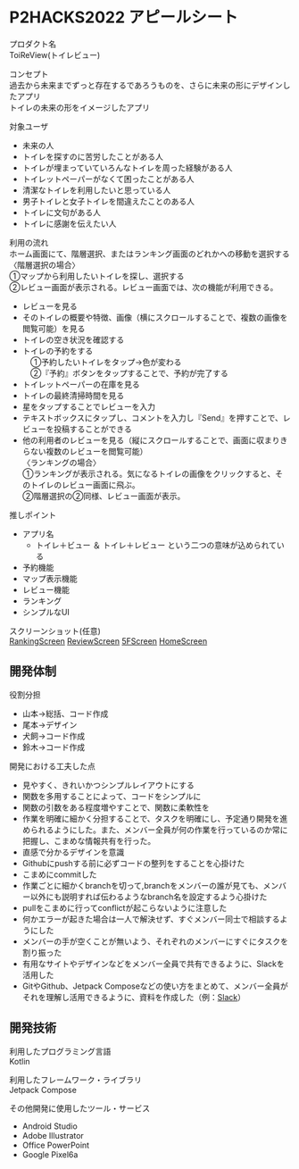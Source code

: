 # P2HACKS2022 アピールシート

プロダクト名  
ToiReView(トイレビュー)

コンセプト  
過去から未来までずっと存在するであろうものを、さらに未来の形にデザインしたアプリ  
トイレの未来の形をイメージしたアプリ  

対象ユーザ  
- 未来の人  
- トイレを探すのに苦労したことがある人  
- トイレが埋まっていていろんなトイレを周った経験がある人  
- トイレットペーパーがなくて困ったことがある人  
- 清潔なトイレを利用したいと思っている人  
- 男子トイレと女子トイレを間違えたことのある人
- トイレに文句がある人
- トイレに感謝を伝えたい人

利用の流れ  
ホーム画面にて、階層選択、またはランキング画面のどれかへの移動を選択する  
〈階層選択の場合〉  
①マップから利用したいトイレを探し、選択する  
②レビュー画面が表示される。レビュー画面では、次の機能が利用できる。  
- レビューを見る  
- そのトイレの概要や特徴、画像（横にスクロールすることで、複数の画像を閲覧可能）を見る  
- トイレの空き状況を確認する  
- トイレの予約をする  
　①予約したいトイレをタップ→色が変わる  
　②『予約』ボタンをタップすることで、予約が完了する  
- トイレットペーパーの在庫を見る  
- トイレの最終清掃時間を見る  
- 星をタップすることでレビューを入力  
- テキストボックスにタップし、コメントを入力し『Send』を押すことで、レビューを投稿することができる
- 他の利用者のレビューを見る（縦にスクロールすることで、画面に収まりきらない複数のレビューを閲覧可能）  
〈ランキングの場合〉  
①ランキングが表示される。気になるトイレの画像をクリックすると、そのトイレのレビュー画面に飛ぶ。  
②階層選択の②同様、レビュー画面が表示。  

推しポイント  
- アプリ名
  - トイレ＋ビュー ＆ トイレ＋レビュー という二つの意味が込められている
- 予約機能  
- マップ表示機能  
- レビュー機能  
- ランキング  
- シンプルなUI

スクリーンショット(任意)  
[RankingScreen](https://user-images.githubusercontent.com/120159025/208278013-0f82cedc-e5dd-4680-9423-45612593496d.png) [ReviewScreen](https://user-images.githubusercontent.com/120159025/208278049-694ef2cf-6511-40d7-803c-10a7b4a9ac76.png) [5FScreen](https://user-images.githubusercontent.com/120159025/208278059-e1ae4554-9075-4886-8b1b-9cad5eeb7928.png) [HomeScreen](https://user-images.githubusercontent.com/120159025/208278063-24f2201b-915d-4821-935f-79729c5e9ca8.png)


## 開発体制  

役割分担  
- 山本→総括、コード作成  
- 尾本→デザイン  
- 犬飼→コード作成  
- 鈴木→コード作成  

開発における工夫した点  
- 見やすく、きれいかつシンプルレイアウトにする  
- 関数を多用することによって、コードをシンプルに  
- 関数の引数をある程度増やすことで、関数に柔軟性を  
- 作業を明確に細かく分担することで、タスクを明確にし、予定通り開発を進められるようにした。また、メンバー全員が何の作業を行っているのか常に把握し、こまめな情報共有を行った。  
- 直感で分かるデザインを意識  
- Githubにpushする前に必ずコードの整列をすることを心掛けた  
- こまめにcommitした
- 作業ごとに細かくbranchを切って,branchをメンバーの誰が見ても、メンバー以外にも説明すれば伝わるようなbranch名を設定するよう心掛けた
- pullをこまめに行ってconflictが起こらないように注意した
- 何かエラーが起きた場合は一人で解決せず、すぐメンバー同士で相談するようにした
- メンバーの手が空くことが無いよう、それぞれのメンバーにすぐにタスクを割り振った
- 有用なサイトやデザインなどをメンバー全員で共有できるように、Slackを活用した
- GitやGithub、Jetpack Composeなどの使い方をまとめて、メンバー全員がそれを理解し活用できるように、資料を作成した（例：[Slack](https://p2hacks2022.slack.com/archives/C04CLFT2ERM/p1671265108270119)）

## 開発技術  

利用したプログラミング言語  
Kotlin  

利用したフレームワーク・ライブラリ  
Jetpack Compose  

その他開発に使用したツール・サービス  
- Android Studio  
- Adobe Illustrator  
- Office PowerPoint  
- Google Pixel6a  
